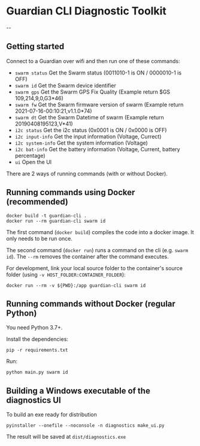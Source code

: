 # Guardian CLI Diagnostic Toolkit

--

## Getting started

Connect to a Guardian over wifi and then run one of these commands:
- `swarm status` Get the Swarm status (0011010-1 is ON / 0000010-1 is OFF)
- `swarm id` Get the Swarm device identifier
- `swarm gps` Get the Swarm GPS Fix Quality (Example return $GS 109,214,9,0,G3*46) 
- `swarm fw` Get the Swarm firmware version of swarm (Example return 2021-07-16-00:10:21,v1.1.0*74)
- `swarm dt` Get the Swarm Datetime of swarm (Example return 20190408195123,V*41)
- `i2c status` Get the i2c status (0x0001 is ON / 0x0000 is OFF)
- `i2c input-info` Get the input information (Voltage, Currect)
- `i2c system-info` Get the  system information (Voltage)
- `i2c bat-info` Get the battery information (Voltage, Current, battery percentage)
- `ui` Open the UI

There are 2 ways of running commands (with or without Docker).

## Running commands using Docker (recommended)

```
docker build -t guardian-cli .
docker run --rm guardian-cli swarm id
```

The first command (`docker build`) compiles the code into a docker image. It only needs to be run once.

The second command (`docker run`) runs a command on the cli (e.g. `swarm id`). The `--rm` removes the container after the command executes.

For development, link your local source folder to the container's source folder (using `-v HOST_FOLDER:CONTAINER_FOLDER`):

```
docker run --rm -v ${PWD}:/app guardian-cli swarm id
```

## Running commands without Docker (regular Python)

You need Python 3.7+.

Install the dependencies:

```
pip -r requirements.txt
```

Run:

```
python main.py swarm id
```

## Building a Windows executable of the diagnostics UI

To build an exe ready for distribution

```
pyinstaller --onefile --noconsole -n diagnostics make_ui.py
``` 

The result will be saved at `dist/diagnostics.exe`
